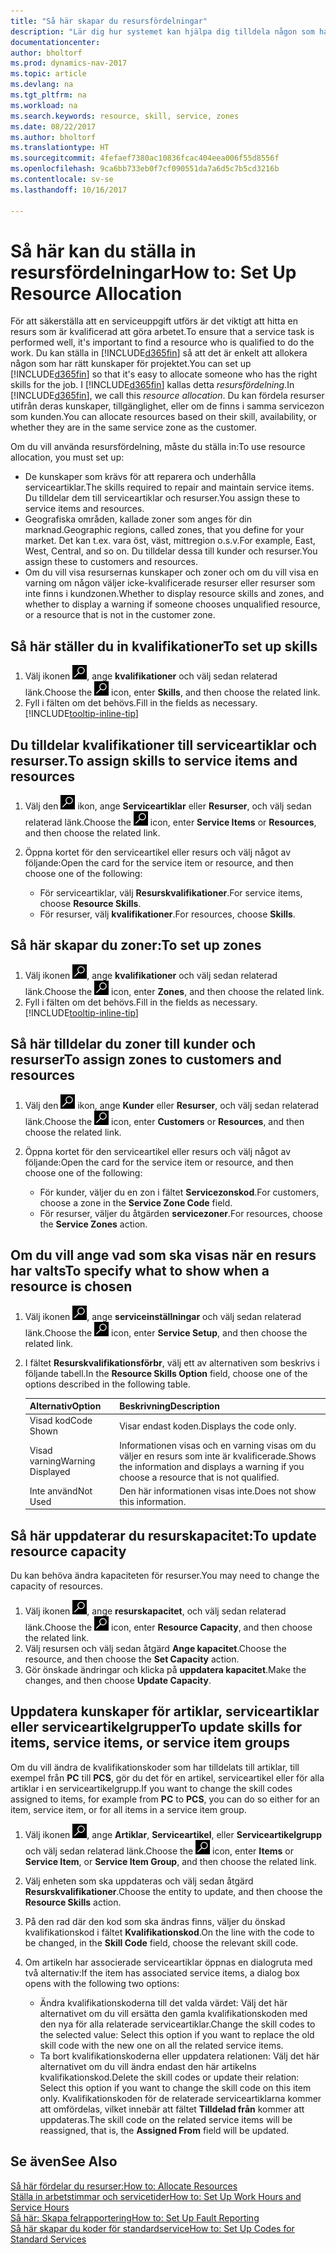 ```yaml
---
title: "Så här skapar du resursfördelningar"
description: "Lär dig hur systemet kan hjälpa dig tilldela någon som har de kvalifikationer som krävs för att tillhandahålla tjänster."
documentationcenter: 
author: bholtorf
ms.prod: dynamics-nav-2017
ms.topic: article
ms.devlang: na
ms.tgt_pltfrm: na
ms.workload: na
ms.search.keywords: resource, skill, service, zones
ms.date: 08/22/2017
ms.author: bholtorf
ms.translationtype: HT
ms.sourcegitcommit: 4fefaef7380ac10836fcac404eea006f55d8556f
ms.openlocfilehash: 9ca6bb733eb0f7cf090551da7a6d5c7b5cd3216b
ms.contentlocale: sv-se
ms.lasthandoff: 10/16/2017

---
```


# <a name="how-to-set-up-resource-allocation"></a><span data-ttu-id="90164-103">Så här kan du ställa in resursfördelningar</span><span class="sxs-lookup"><span data-stu-id="90164-103">How to: Set Up Resource Allocation</span></span>
<span data-ttu-id="90164-104">För att säkerställa att en serviceuppgift utförs är det viktigt att hitta en resurs som är kvalificerad att göra arbetet.</span><span class="sxs-lookup"><span data-stu-id="90164-104">To ensure that a service task is performed well, it's important to find a resource who is qualified to do the work.</span></span> <span data-ttu-id="90164-105">Du kan ställa in [!INCLUDE[d365fin](includes/d365fin_md.md)] så att det är enkelt att allokera någon som har rätt kunskaper för projektet.</span><span class="sxs-lookup"><span data-stu-id="90164-105">You can set up [!INCLUDE[d365fin](includes/d365fin_md.md)] so that it's easy to allocate someone who has the right skills for the job.</span></span> <span data-ttu-id="90164-106">I [!INCLUDE[d365fin](includes/d365fin_md.md)] kallas detta _resursfördelning_.</span><span class="sxs-lookup"><span data-stu-id="90164-106">In [!INCLUDE[d365fin](includes/d365fin_md.md)], we call this _resource allocation_.</span></span> <span data-ttu-id="90164-107">Du kan fördela resurser utifrån deras kunskaper, tillgänglighet, eller om de finns i samma servicezon som kunden.</span><span class="sxs-lookup"><span data-stu-id="90164-107">You can allocate resources based on their skill, availability, or whether they are in the same service zone as the customer.</span></span> 

<span data-ttu-id="90164-108">Om du vill använda resursfördelning, måste du ställa in:</span><span class="sxs-lookup"><span data-stu-id="90164-108">To use resource allocation, you must set up:</span></span>  
  
* <span data-ttu-id="90164-109">De kunskaper som krävs för att reparera och underhålla serviceartiklar.</span><span class="sxs-lookup"><span data-stu-id="90164-109">The skills required to repair and maintain service items.</span></span> <span data-ttu-id="90164-110">Du tilldelar dem till serviceartiklar och resurser.</span><span class="sxs-lookup"><span data-stu-id="90164-110">You assign these to service items and resources.</span></span>  
* <span data-ttu-id="90164-111">Geografiska områden, kallade zoner som anges för din marknad.</span><span class="sxs-lookup"><span data-stu-id="90164-111">Geographic regions, called zones, that you define for your market.</span></span> <span data-ttu-id="90164-112">Det kan t.ex. vara öst, väst, mittregion o.s.v.</span><span class="sxs-lookup"><span data-stu-id="90164-112">For example, East, West, Central, and so on.</span></span> <span data-ttu-id="90164-113">Du tilldelar dessa till kunder och resurser.</span><span class="sxs-lookup"><span data-stu-id="90164-113">You assign these to customers and resources.</span></span>  
* <span data-ttu-id="90164-114">Om du vill visa resursernas kunskaper och zoner och om du vill visa en varning om någon väljer icke-kvalificerade resurser eller resurser som inte finns i kundzonen.</span><span class="sxs-lookup"><span data-stu-id="90164-114">Whether to display resource skills and zones, and whether to display a warning if someone chooses unqualified resource, or a resource that is not in the customer zone.</span></span>  

## <a name="to-set-up-skills"></a><span data-ttu-id="90164-115">Så här ställer du in kvalifikationer</span><span class="sxs-lookup"><span data-stu-id="90164-115">To set up skills</span></span>
1. <span data-ttu-id="90164-116">Välj ikonen ![Söka efter sida eller rapport](media/ui-search/search_small.png "ikonen Söka efter sida eller rapport"), ange **kvalifikationer** och välj sedan relaterad länk.</span><span class="sxs-lookup"><span data-stu-id="90164-116">Choose the ![Search for Page or Report](media/ui-search/search_small.png "Search for Page or Report icon") icon, enter **Skills**, and then choose the related link.</span></span>  
2. <span data-ttu-id="90164-117">Fyll i fälten om det behövs.</span><span class="sxs-lookup"><span data-stu-id="90164-117">Fill in the fields as necessary.</span></span> [!INCLUDE[tooltip-inline-tip](includes/tooltip-inline-tip_md.md)]  

## <a name="to-assign-skills-to-service-items-and-resources"></a><span data-ttu-id="90164-118">Du tilldelar kvalifikationer till serviceartiklar och resurser.</span><span class="sxs-lookup"><span data-stu-id="90164-118">To assign skills to service items and resources</span></span>
1. <span data-ttu-id="90164-119">Välj den ![Sök efter sidan eller rapporten](media/ui-search/search_small.png "Sök efter sidan eller rapporten") ikon, ange **Serviceartiklar** eller **Resurser**, och välj sedan relaterad länk.</span><span class="sxs-lookup"><span data-stu-id="90164-119">Choose the ![Search for Page or Report](media/ui-search/search_small.png "Search for Page or Report icon") icon, enter **Service Items** or **Resources**, and then choose the related link.</span></span>  
2. <span data-ttu-id="90164-120">Öppna kortet för den serviceartikel eller resurs och välj något av följande:</span><span class="sxs-lookup"><span data-stu-id="90164-120">Open the card for the service item or resource, and then choose one of the following:</span></span>  
  
    * <span data-ttu-id="90164-121">För serviceartiklar, välj **Resurskvalifikationer**.</span><span class="sxs-lookup"><span data-stu-id="90164-121">For service items, choose **Resource Skills**.</span></span>  
    * <span data-ttu-id="90164-122">För resurser, välj **kvalifikationer**.</span><span class="sxs-lookup"><span data-stu-id="90164-122">For resources, choose **Skills**.</span></span>  

## <a name="to-set-up-zones"></a><span data-ttu-id="90164-123">Så här skapar du zoner:</span><span class="sxs-lookup"><span data-stu-id="90164-123">To set up zones</span></span>
1. <span data-ttu-id="90164-124">Välj ikonen ![Söka efter sida eller rapport](media/ui-search/search_small.png "ikonen Söka efter sida eller rapport"), ange **kvalifikationer** och välj sedan relaterad länk.</span><span class="sxs-lookup"><span data-stu-id="90164-124">Choose the ![Search for Page or Report](media/ui-search/search_small.png "Search for Page or Report icon") icon, enter **Zones**, and then choose the related link.</span></span>  
2. <span data-ttu-id="90164-125">Fyll i fälten om det behövs.</span><span class="sxs-lookup"><span data-stu-id="90164-125">Fill in the fields as necessary.</span></span> [!INCLUDE[tooltip-inline-tip](includes/tooltip-inline-tip_md.md)]  

## <a name="to-assign-zones-to-customers-and-resources"></a><span data-ttu-id="90164-126">Så här tilldelar du zoner till kunder och resurser</span><span class="sxs-lookup"><span data-stu-id="90164-126">To assign zones to customers and resources</span></span> 
1. <span data-ttu-id="90164-127">Välj den ![Sök efter sidan eller rapporten](media/ui-search/search_small.png "Sök efter sidan eller rapporten") ikon, ange **Kunder** eller **Resurser**, och välj sedan relaterad länk.</span><span class="sxs-lookup"><span data-stu-id="90164-127">Choose the ![Search for Page or Report](media/ui-search/search_small.png "Search for Page or Report icon") icon, enter **Customers** or **Resources**, and then choose the related link.</span></span>  
2. <span data-ttu-id="90164-128">Öppna kortet för den serviceartikel eller resurs och välj något av följande:</span><span class="sxs-lookup"><span data-stu-id="90164-128">Open the card for the service item or resource, and then choose one of the following:</span></span>  
  
    * <span data-ttu-id="90164-129">För kunder, väljer du en zon i fältet **Servicezonskod**.</span><span class="sxs-lookup"><span data-stu-id="90164-129">For customers, choose a zone in the **Service Zone Code** field.</span></span>  
    * <span data-ttu-id="90164-130">För resurser, väljer du åtgärden **servicezoner**.</span><span class="sxs-lookup"><span data-stu-id="90164-130">For resources, choose the **Service Zones** action.</span></span>  

## <a name="to-specify-what-to-show-when-a-resource-is-chosen"></a><span data-ttu-id="90164-131">Om du vill ange vad som ska visas när en resurs har valts</span><span class="sxs-lookup"><span data-stu-id="90164-131">To specify what to show when a resource is chosen</span></span>
1. <span data-ttu-id="90164-132">Välj ikonen ![Söka efter sida eller rapport](media/ui-search/search_small.png "ikonen Söka efter sida eller rapport"), ange **serviceinställningar** och välj sedan relaterad länk.</span><span class="sxs-lookup"><span data-stu-id="90164-132">Choose the ![Search for Page or Report](media/ui-search/search_small.png "Search for Page or Report icon") icon, enter **Service Setup**, and then choose the related link.</span></span> 
2. <span data-ttu-id="90164-133">I fältet **Resurskvalifikationsförbr**, välj ett av alternativen som beskrivs i följande tabell.</span><span class="sxs-lookup"><span data-stu-id="90164-133">In the **Resource Skills Option** field, choose one of the options described in the following table.</span></span>  
  
    |<span data-ttu-id="90164-134">**Alternativ**</span><span class="sxs-lookup"><span data-stu-id="90164-134">**Option**</span></span>|<span data-ttu-id="90164-135">**Beskrivning**</span><span class="sxs-lookup"><span data-stu-id="90164-135">**Description**</span></span>|  
    |------------|-------------|  
    |<span data-ttu-id="90164-136">Visad kod</span><span class="sxs-lookup"><span data-stu-id="90164-136">Code Shown</span></span> | <span data-ttu-id="90164-137">Visar endast koden.</span><span class="sxs-lookup"><span data-stu-id="90164-137">Displays the code only.</span></span>|  
    |<span data-ttu-id="90164-138">Visad varning</span><span class="sxs-lookup"><span data-stu-id="90164-138">Warning Displayed</span></span> | <span data-ttu-id="90164-139">Informationen visas och en varning visas om du väljer en resurs som inte är kvalificerade.</span><span class="sxs-lookup"><span data-stu-id="90164-139">Shows the information and displays a warning if you choose a resource that is not qualified.</span></span>|  
    |<span data-ttu-id="90164-140">Inte använd</span><span class="sxs-lookup"><span data-stu-id="90164-140">Not Used</span></span> | <span data-ttu-id="90164-141">Den här informationen visas inte.</span><span class="sxs-lookup"><span data-stu-id="90164-141">Does not show this information.</span></span>|  

## <a name="to-update-resource-capacity"></a><span data-ttu-id="90164-142">Så här uppdaterar du resurskapacitet:</span><span class="sxs-lookup"><span data-stu-id="90164-142">To update resource capacity</span></span>  
<span data-ttu-id="90164-143">Du kan behöva ändra kapaciteten för resurser.</span><span class="sxs-lookup"><span data-stu-id="90164-143">You may need to change the capacity of resources.</span></span>  
  
1. <span data-ttu-id="90164-144">Välj ikonen ![Söka efter sida eller rapport](media/ui-search/search_small.png "ikonen Söka efter sida eller rapport"), ange **resurskapacitet**, och välj sedan relaterad länk.</span><span class="sxs-lookup"><span data-stu-id="90164-144">Choose the ![Search for Page or Report](media/ui-search/search_small.png "Search for Page or Report icon") icon, enter **Resource Capacity**, and then choose the related link.</span></span>  
2. <span data-ttu-id="90164-145">Välj resursen och välj sedan åtgärd **Ange kapacitet**.</span><span class="sxs-lookup"><span data-stu-id="90164-145">Choose the resource, and then choose the **Set Capacity** action.</span></span>  
3. <span data-ttu-id="90164-146">Gör önskade ändringar och klicka på **uppdatera kapacitet**.</span><span class="sxs-lookup"><span data-stu-id="90164-146">Make the changes, and then choose **Update Capacity**.</span></span>  

## <a name="to-update-skills-for-items-service-items-or-service-item-groups"></a><span data-ttu-id="90164-147">Uppdatera kunskaper för artiklar, serviceartiklar eller serviceartikelgrupper</span><span class="sxs-lookup"><span data-stu-id="90164-147">To update skills for items, service items, or service item groups</span></span>
<span data-ttu-id="90164-148">Om du vill ändra de kvalifikationskoder som har tilldelats till artiklar, till exempel från **PC** till **PCS**, gör du det för en artikel, serviceartikel eller för alla artiklar i en serviceartikelgrupp.</span><span class="sxs-lookup"><span data-stu-id="90164-148">If you want to change the skill codes assigned to items, for example from **PC** to **PCS**, you can do so either for an item, service item, or for all items in a service item group.</span></span>  
  
1. <span data-ttu-id="90164-149">Välj ikonen ![Söka efter sida eller rapport](media/ui-search/search_small.png "ikonen Söka efter sida eller rapport"), ange **Artiklar**, **Serviceartikel**, eller **Serviceartikelgrupp** och välj sedan relaterad länk.</span><span class="sxs-lookup"><span data-stu-id="90164-149">Choose the ![Search for Page or Report](media/ui-search/search_small.png "Search for Page or Report icon") icon, enter **Items** or **Service Item**, or **Service Item Group**, and then choose the related link.</span></span>  
2. <span data-ttu-id="90164-150">Välj enheten som ska uppdateras och välj sedan åtgärd **Resurskvalifikationer**.</span><span class="sxs-lookup"><span data-stu-id="90164-150">Choose the entity to update, and then choose the **Resource Skills** action.</span></span>  
3. <span data-ttu-id="90164-151">På den rad där den kod som ska ändras finns, väljer du önskad kvalifikationskod i fältet **Kvalifikationskod**.</span><span class="sxs-lookup"><span data-stu-id="90164-151">On the line with the code to be changed, in the **Skill Code** field, choose the relevant skill code.</span></span>  
4.  <span data-ttu-id="90164-152">Om artikeln har associerade serviceartiklar öppnas en dialogruta med två alternativ:</span><span class="sxs-lookup"><span data-stu-id="90164-152">If the item has associated service items, a dialog box opens with the following two options:</span></span>  
  
    * <span data-ttu-id="90164-153">Ändra kvalifikationskoderna till det valda värdet: Välj det här alternativet om du vill ersätta den gamla kvalifikationskoden med den nya för alla relaterade serviceartiklar.</span><span class="sxs-lookup"><span data-stu-id="90164-153">Change the skill codes to the selected value: Select this option if you want to replace the old skill code with the new one on all the related service items.</span></span>  
    * <span data-ttu-id="90164-154">Ta bort kvalifikationskoderna eller uppdatera relationen: Välj det här alternativet om du vill ändra endast den här artikelns kvalifikationskod.</span><span class="sxs-lookup"><span data-stu-id="90164-154">Delete the skill codes or update their relation: Select this option if you want to change the skill code on this item only.</span></span> <span data-ttu-id="90164-155">Kvalifikationskoden för de relaterade serviceartiklarna kommer att omfördelas, vilket innebär att fältet **Tilldelad från** kommer att uppdateras.</span><span class="sxs-lookup"><span data-stu-id="90164-155">The skill code on the related service items will be reassigned, that is, the **Assigned From** field will be updated.</span></span>  
  
## <a name="see-also"></a><span data-ttu-id="90164-156">Se även</span><span class="sxs-lookup"><span data-stu-id="90164-156">See Also</span></span>
[<span data-ttu-id="90164-157">Så här fördelar du resurser:</span><span class="sxs-lookup"><span data-stu-id="90164-157">How to: Allocate Resources</span></span>](service-how-to-allocate-resources.md)  
[<span data-ttu-id="90164-158">Ställa in arbetstimmar och servicetider</span><span class="sxs-lookup"><span data-stu-id="90164-158">How to: Set Up Work Hours and Service Hours</span></span>](service-how-setup-work-service-hours.md)  
[<span data-ttu-id="90164-159">Så här: Skapa felrapportering</span><span class="sxs-lookup"><span data-stu-id="90164-159">How to: Set Up Fault Reporting</span></span>](service-how-setup-fault-reporting.md)  
[<span data-ttu-id="90164-160">Så här skapar du koder för standardservice</span><span class="sxs-lookup"><span data-stu-id="90164-160">How to: Set Up Codes for Standard Services</span></span>](service-how-setup-service-coding.md)  
 


